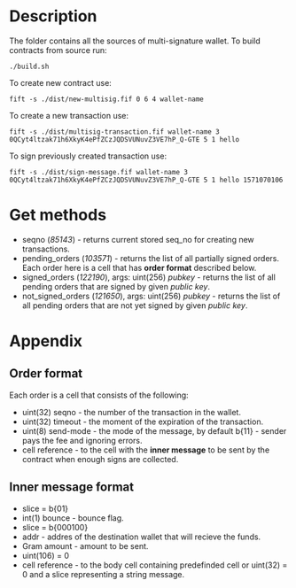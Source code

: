 # Description

The folder contains all the sources of multi-signature wallet.
To build contracts from source run: 

```
./build.sh
```

To create new contract use:

```
fift -s ./dist/new-multisig.fif 0 6 4 wallet-name
```

To create a new transaction use:

```
fift -s ./dist/multisig-transaction.fif wallet-name 3 0QCyt4ltzak71h6XkyK4ePfZCzJQDSVUNuvZ3VE7hP_Q-GTE 5 1 hello
```

To sign previously created transaction use:

```
fift -s ./dist/sign-message.fif wallet-name 3 0QCyt4ltzak71h6XkyK4ePfZCzJQDSVUNuvZ3VE7hP_Q-GTE 5 1 hello 1571070106
```

# Get methods

* seqno (*85143*) - returns current stored seq_no for creating new transactions.
* pending_orders (*103571*) - returns the list of all partially signed orders. Each order here is a cell that has **order format** described below.
* signed_orders (*122190*), args: uint(256) *pubkey* - returns the list of all pending orders that are signed by given *public key*.
* not_signed_orders (*121650*), args: uint(256) *pubkey* - returns the list of all pending orders that are not yet signed by given *public key*.

# Appendix

## Order format

Each order is a cell that consists of the following:

* uint(32) seqno - the number of the transaction in the wallet.
* uint(32) timeout - the moment of the expiration of the transaction.
* uint(8) send-mode - the mode of the message, by default b{11} - sender pays the fee and ignoring errors.
* cell reference - to the cell with the **inner message** to be sent by the contract when enough signs are collected.

## Inner message format

* slice = b{01} 
* int(1) bounce - bounce flag.
* slice = b{000100}
* addr - addres of the destination wallet that will recieve the funds.
* Gram amount - amount to be sent.
* uint(106) = 0
* cell reference - to the body cell containing predefinded cell or uint(32) = 0 and a slice representing a string message.